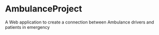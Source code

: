 # AmbulanceProject
A Web application to create a connection between Ambulance drivers and patients in emergency
